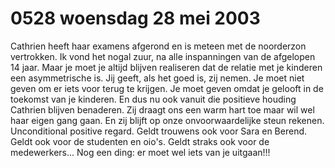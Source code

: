 # 0528 woensdag 28 mei 2003
Cathrien heeft haar examens afgerond en is meteen met de noorderzon vertrokken. Ik vond het nogal zuur, na alle inspanningen van de afgelopen 14 jaar. Maar je moet je altijd blijven realiseren dat de relatie met je kinderen een asymmetrische is. Jij geeft, als het goed is, zij nemen. Je moet niet geven om er iets voor terug te krijgen. Je moet geven omdat je gelooft in de toekomst van je kinderen. En dus nu ook vanuit die positieve houding Cathrien blijven benaderen. Zij draagt ons een warm hart toe maar wil wel haar eigen gang gaan. En zij blijft op onze onvoorwaardelijke steun rekenen. Unconditional positive regard. Geldt trouwens ook voor Sara en Berend. Geldt ook voor de studenten en oio's. Geldt straks ook voor de medewerkers... Nog een ding: er moet wel iets van je uitgaan!!!